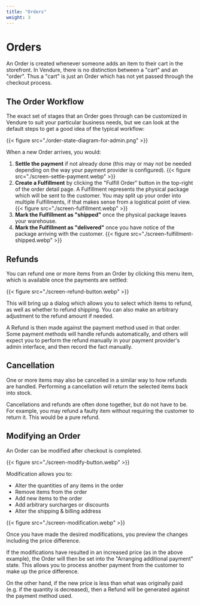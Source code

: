 ```yaml
---
title: "Orders"
weight: 3
---
```


# Orders

An Order is created whenever someone adds an item to their cart in the storefront. In Vendure, there is no distinction between a "cart" and an "order". Thus a "cart" is just an Order which has not yet passed through the checkout process.

## The Order Workflow

The exact set of stages that an Order goes through can be customized in Vendure to suit your particular business needs, but we can look at the default steps to get a good idea of the typical workflow:

{{< figure src="./order-state-diagram-for-admin.png" >}}

When a new Order arrives, you would:

1. **Settle the payment** if not already done (this may or may not be needed depending on the way your payment provider is configured).
    {{< figure src="./screen-settle-payment.webp" >}}
1. **Create a Fulfillment** by clicking the "Fulfill Order" button in the top-right of the order detail page. A Fulfillment represents the physical package which will be sent to the customer. You may split up your order into multiple Fulfillments, if that makes sense from a logistical point of view.
    {{< figure src="./screen-fulfillment.webp" >}}
1. **Mark the Fulfillment as "shipped"** once the physical package leaves your warehouse. 
1. **Mark the Fulfillment as "delivered"** once you have notice of the package arriving with the customer. 
   {{< figure src="./screen-fulfillment-shipped.webp" >}}

## Refunds

You can refund one or more items from an Order by clicking this menu item, which is available once the payments are settled:

{{< figure src="./screen-refund-button.webp" >}}

This will bring up a dialog which allows you to select which items to refund, as well as whether to refund shipping. You can also make an arbitrary adjustment to the refund amount if needed.

A Refund is then made against the payment method used in that order. Some payment methods will handle refunds automatically, and others will expect you to perform the refund manually in your payment provider's admin interface, and then record the fact manually.

## Cancellation

One or more items may also be cancelled in a similar way to how refunds are handled. Performing a cancellation will return the selected items back into stock.

Cancellations and refunds are often done together, but do not have to be. For example, you may refund a faulty item without requiring the customer to return it. This would be a pure refund.

## Modifying an Order

An Order can be modified after checkout is completed. 

{{< figure src="./screen-modify-button.webp" >}}

Modification allows you to:

* Alter the quantities of any items in the order
* Remove items from the order  
* Add new items to the order
* Add arbitrary surcharges or discounts
* Alter the shipping & billing address

{{< figure src="./screen-modification.webp" >}}

Once you have made the desired modifications, you preview the changes including the price difference.

If the modifications have resulted in an increased price (as in the above example), the Order will then be set into the "Arranging additional payment" state. This allows you to process another payment from the customer to make up the price difference.

On the other hand, if the new price is less than what was originally paid (e.g. if the quantity is decreased), then a Refund will be generated against the payment method used.



